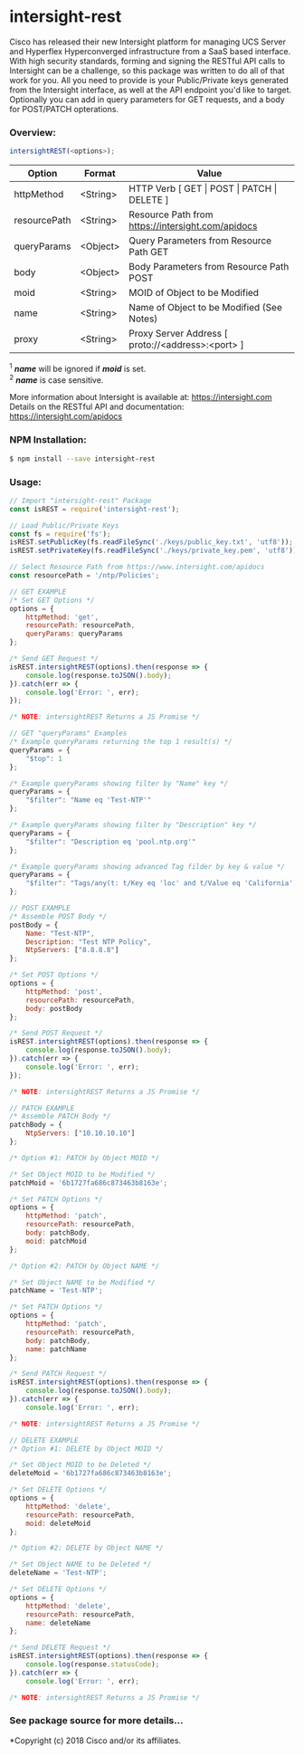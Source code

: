 # intersight-rest

Cisco has released their new Intersight platform for managing UCS Server and Hyperflex Hyperconverged infrastructure from a SaaS based interface. With high security standards, forming and signing the RESTful API calls to Intersight can be a challenge, so this package was written to do all of that work for you. All you need to provide is your Public/Private keys generated from the Intersight interface, as well at the API endpoint you'd like to target. Optionally you can add in query parameters for GET requests, and a body for POST/PATCH opterations.  

### **Overview:**
```js
intersightREST(<options>);
```

| Option | Format | Value |
| ------ | ------ | ------ |
| httpMethod | &lt;String&gt; | HTTP Verb [ GET \| POST \| PATCH \| DELETE ] |
| resourcePath | &lt;String&gt; | Resource Path from https://intersight.com/apidocs |
| queryParams | &lt;Object&gt; | Query Parameters from Resource Path GET |
| body | &lt;Object&gt; | Body Parameters from Resource Path POST|
| moid | &lt;String&gt; | MOID of Object to be Modified |
| name | &lt;String&gt; | Name of Object to be Modified (See Notes) |
| proxy | &lt;String&gt; | Proxy Server Address [ proto://\<address\>:\<port\> ] |

<sup>1</sup> ***name*** will be ignored if ***moid*** is set.  
<sup>2</sup> ***name*** is case sensitive.  

More information about Intersight is available at: https://intersight.com  
Details on the RESTful API and documentation: https://intersight.com/apidocs  

### **NPM Installation:**

```sh
$ npm install --save intersight-rest
```

### **Usage:**

```js
// Import "intersight-rest" Package
const isREST = require('intersight-rest');

// Load Public/Private Keys
const fs = require('fs');
isREST.setPublicKey(fs.readFileSync('./keys/public_key.txt', 'utf8'));
isREST.setPrivateKey(fs.readFileSync('./keys/private_key.pem', 'utf8'));

// Select Resource Path from https://www.intersight.com/apidocs
const resourcePath = '/ntp/Policies';

// GET EXAMPLE
/* Set GET Options */
options = {
    httpMethod: 'get',
    resourcePath: resourcePath,
    queryParams: queryParams
};

/* Send GET Request */
isREST.intersightREST(options).then(response => {
    console.log(response.toJSON().body);
}).catch(err => {
    console.log('Error: ', err);
});

/* NOTE: intersightREST Returns a JS Promise */

// GET "queryParams" Examples
/* Example queryParams returning the top 1 result(s) */
queryParams = {
    "$top": 1
};

/* Example queryParams showing filter by "Name" key */
queryParams = {
    "$filter": "Name eq 'Test-NTP'"
};

/* Example queryParams showing filter by "Description" key */
queryParams = {
    "$filter": "Description eq 'pool.ntp.org'"
};

/* Example queryParams showing advanced Tag filder by key & value */
queryParams = {
    "$filter": "Tags/any(t: t/Key eq 'loc' and t/Value eq 'California')"
};

// POST EXAMPLE
/* Assemble POST Body */
postBody = {
    Name: "Test-NTP",
    Description: "Test NTP Policy",
    NtpServers: ["8.8.8.8"]
};

/* Set POST Options */
options = {
    httpMethod: 'post',
    resourcePath: resourcePath,
    body: postBody
};

/* Send POST Request */
isREST.intersightREST(options).then(response => {
    console.log(response.toJSON().body);
}).catch(err => {
    console.log('Error: ', err);
});

/* NOTE: intersightREST Returns a JS Promise */

// PATCH EXAMPLE
/* Assemble PATCH Body */
patchBody = {
    NtpServers: ["10.10.10.10"]
};

/* Option #1: PATCH by Object MOID */

/* Set Object MOID to be Modified */
patchMoid = '6b1727fa686c873463b8163e';

/* Set PATCH Options */
options = {
    httpMethod: 'patch',
    resourcePath: resourcePath,
    body: patchBody,
    moid: patchMoid
};

/* Option #2: PATCH by Object NAME */

/* Set Object NAME to be Modified */
patchName = 'Test-NTP';

/* Set PATCH Options */
options = {
    httpMethod: 'patch',
    resourcePath: resourcePath,
    body: patchBody,
    name: patchName
};

/* Send PATCH Request */
isREST.intersightREST(options).then(response => {
    console.log(response.toJSON().body);
}).catch(err => {
    console.log('Error: ', err);

/* NOTE: intersightREST Returns a JS Promise */

// DELETE EXAMPLE
/* Option #1: DELETE by Object MOID */

/* Set Object MOID to be Deleted */
deleteMoid = '6b1727fa686c873463b8163e';

/* Set DELETE Options */
options = {
    httpMethod: 'delete',
    resourcePath: resourcePath,
    moid: deleteMoid
};

/* Option #2: DELETE by Object NAME */

/* Set Object NAME to be Deleted */
deleteName = 'Test-NTP';

/* Set DELETE Options */
options = {
    httpMethod: 'delete',
    resourcePath: resourcePath,
    name: deleteName
};

/* Send DELETE Request */
isREST.intersightREST(options).then(response => {
    console.log(response.statusCode);
}).catch(err => {
    console.log('Error: ', err);

/* NOTE: intersightREST Returns a JS Promise */
```

### See package source for more details...

*Copyright (c) 2018 Cisco and/or its affiliates.
